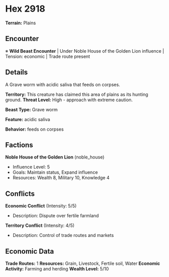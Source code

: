 # Hex 2918

**Terrain:** Plains

## Encounter
※ **Wild Beast Encounter** | Under Noble House of the Golden Lion influence | Tension: economic | Trade route present

## Details
A Grave worm with acidic saliva that feeds on corpses.

**Territory:** This creature has claimed this area of plains as its hunting ground.
**Threat Level:** High - approach with extreme caution.

**Beast Type:** Grave worm

**Feature:** acidic saliva

**Behavior:** feeds on corpses

## Factions
**Noble House of the Golden Lion** (noble_house)
- Influence Level: 5
- Goals: Maintain status, Expand influence
- Resources: Wealth 8, Military 10, Knowledge 4

## Conflicts
**Economic Conflict** (Intensity: 5/5)
- Description: Dispute over fertile farmland

**Territory Conflict** (Intensity: 4/5)
- Description: Control of trade routes and markets

## Economic Data
**Trade Routes:** 1
**Resources:** Grain, Livestock, Fertile soil, Water
**Economic Activity:** Farming and herding
**Wealth Level:** 5/10

